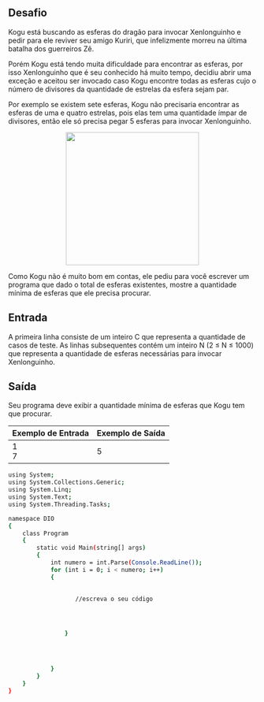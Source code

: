 ## Desafio

Kogu está buscando as esferas do dragão para invocar Xenlonguinho e pedir para ele reviver seu amigo Kuriri, que infelizmente morreu na última batalha dos guerreiros Zê.

Porém Kogu está tendo muita dificuldade para encontrar as esferas, por isso Xenlonguinho que é seu conhecido há muito tempo, decidiu abrir uma exceção e aceitou ser invocado caso Kogu encontre todas as esferas cujo o número de divisores da quantidade de estrelas da esfera sejam par.

Por exemplo se existem sete esferas, Kogu não precisaria encontrar as esferas de uma e quatro estrelas, pois elas tem uma quantidade ímpar de divisores, então ele só precisa pegar 5 esferas para invocar Xenlonguinho.

<p align="center">
	<img src="../../../assets/xenlonguinho.png" width="270" height="270">
</p>


Como Kogu não é muito bom em contas, ele pediu para você escrever um programa que dado o total de esferas existentes, mostre a quantidade mínima de esferas que ele precisa procurar.


## Entrada

A primeira linha consiste de um inteiro C que representa a quantidade de casos de teste. As linhas subsequentes contém um inteiro N (2 ≤ N ≤ 1000) que representa a quantidade de esferas necessárias para invocar Xenlonguinho.

## Saída

Seu programa deve exibir a quantidade mínima de esferas que Kogu tem que procurar.


| Exemplo de Entrada | Exemplo de Saída|
| ---|--- |
| 1<br />7 | 5 |

```bash
using System;
using System.Collections.Generic;
using System.Linq;
using System.Text;
using System.Threading.Tasks;

namespace DIO
{
    class Program
    {
        static void Main(string[] args)
        {
            int numero = int.Parse(Console.ReadLine());
            for (int i = 0; i < numero; i++)
            {
                

                   //escreva o seu código




                }
                



            }
        }
    }
}
```